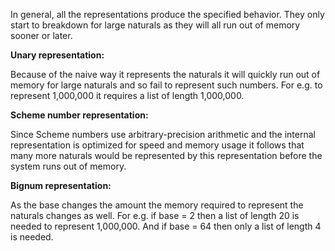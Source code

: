In general, all the representations produce the specified behavior. They only
start to breakdown for large naturals as they will all run out of memory sooner
or later.

**Unary representation:**

Because of the naive way it represents the naturals it will quickly run out of
memory for large naturals and so fail to represent such numbers. For e.g. to
represent 1,000,000 it requires a list of length 1,000,000.

**Scheme number representation:**

Since Scheme numbers use arbitrary-precision arithmetic and the internal
representation is optimized for speed and memory usage it follows that many
more naturals would be represented by this representation before the system
runs out of memory.

**Bignum representation:**

As the base changes the amount the memory required to represent the naturals
changes as well. For e.g. if base = 2 then a list of length 20 is needed to
represent 1,000,000. And if base = 64 then only a list of length 4 is needed.
